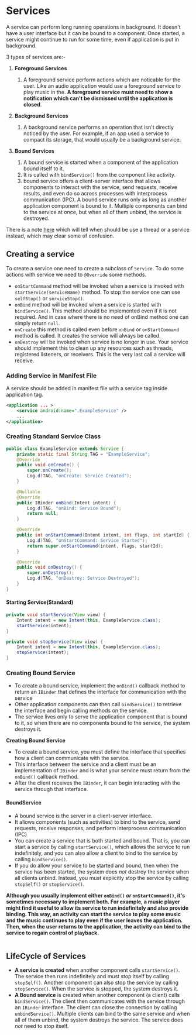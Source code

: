 # Services

A service can perform long running operations in background. It doesn't have a user interface but it can be bound to a component. Once started, a service might continue to run for some time, even if application is put in background.

3 types of services are:-

1. **Foreground Services**

   1. A foreground service perform actions which are noticable for the user. Like an audio application would use a foreground service to play music in the. **A foreground service must need to show a notification which can't be dismissed until the application is closed**.

2. **Background Services**

   1. A background service performs an operation that isn't directly noticed by the user. For example, if an app used a service to compact its storage, that would usually be a background service.

3. **Bound Services**

   1. A bound service is started when a component of the application bound itself to it. 
   2. It is called with `bindService()` from the component like activity.
   3.  bound service offers a client-server interface that allows components to interact with the service, send requests, receive results, and even do so across processes with interprocess communication (IPC). A bound service runs only as long as another application component is bound to it. Multiple components can bind to the service at once, but when all of them unbind, the service is destroyed.

   

There is a note [here](https://developer.android.com/guide/components/services#Types-of-services:~:text=the%20manifest.-,Choosing%20between%20a%20service%20and%20a%20thread,thread%20within%20the%20service%20if%20it%20performs%20intensive%20or%20blocking%20operations.,-The%20basics) which will tell when should be use a thread or a service instead, which may clear some of confusion.

## Creating a service

To create a service one need to create a subclass of `Service`. To do some actions with service we need to `@Override` some methods.

- `onStartCommand` method will be invoked when a service is invoked with `startService(serviceName)` method. To stop the service one can use `selfStop()` or `serviceStop()`.
- `onBind` method will be invoked when a service is started with `bindService()`. This method should be implemented even if it is not required. And in case where there is no need of onBind method one can simply return `null`.
- `onCreate` this method is called even before `onBind` or `onStartCommand` method is called. It creates the service will always be called.
- `onDestroy` will be invoked when service is no longer in use. Your service should implement this to clean up any resources such as threads, registered listeners, or receivers. This is the very last call a service will receive.

### Adding Service in Manifest File

A service should be added in manifest file with a service tag inside application tag.

```xml
<application ... >
    <service android:name=".ExampleService" />
    ...
</application>
```



### Creating Standard Service Class

```java
public class ExampleService extends Service {
    private static final String TAG = "ExampleService";
    @Override
    public void onCreate() {
        super.onCreate();
        Log.d(TAG, "onCreate: Service Created");
    }

    @Nullable
    @Override
    public IBinder onBind(Intent intent) {
        Log.d(TAG, "onBind: Service Bound");
        return null;
    }

    @Override
    public int onStartCommand(Intent intent, int flags, int startId) {
        Log.d(TAG, "onStartCommand: Service Started");
        return super.onStartCommand(intent, flags, startId);
    }

    @Override
    public void onDestroy() {
        super.onDestroy();
        Log.d(TAG, "onDestroy: Service Destroyed");
    }
}
```

#### Starting Service(Standard)

```java
private void startService(View view) {
    Intent intent = new Intent(this, ExampleService.class);
    startService(intent);
}

private void stopService(View view) {
    Intent intent = new Intent(this, ExampleService.class);
    stopService(intent);
}
```



### Creating Bound Service

- To create a bound service, implement the `onBind()` callback method to return an `IBinder` that defines the interface for communication with the service
- Other application components can then call `bindService()` to retrieve the interface and begin calling methods on the service.
- The service lives only to serve the application component that is bound to it, so when there are no components bound to the service, the system destroys it.

**Creating Bound Service**

- To create a bound service, you must define the interface that specifies how a client can communicate with the service.
- This interface between the service and a client must be an implementation of `IBinder` and is what your service must return from the `onBind()` callback method.
- After the client receives the `IBinder`, it can begin interacting with the service through that interface.

#### BoundService

- A bound service is the server in a client-server interface.
- It allows components (such as activities) to bind to the service, send requests, receive responses, and perform interprocess communication (IPC)
- You can create a service that is both started and bound. That is, you can start a service by calling `startService()`, which allows the service to run indefinitely, and you can also allow a client to bind to the service by calling `bindService()`.
- If you do allow your service to be started and bound, then when the service has been started, the system does *not* destroy the service when all clients unbind. Instead, you must explicitly stop the service by calling `stopSelf()` or `stopService()`.

**Although you usually implement either `onBind()` *or* `onStartCommand()`, it's sometimes necessary to implement both. For example, a music player might find it useful to allow its service to run indefinitely and also provide binding. This way, an activity can start the service to play some music and the music continues to play even if the user leaves the application. Then, when the user returns to the application, the activity can bind to the service to regain control of playback.**

```java
```



## LifeCycle of Services

- **A service is created** when another component calls `startService()`. The service then runs indefinitely and must stop itself by calling `stopSelf()`. Another component can also stop the service by calling `stopService()`. When the service is stopped, the system destroys it.
- **A Bound service** is created when another component (a client) calls `bindService()`. The client then communicates with the service through an `IBinder` interface. The client can close the connection by calling `unbindService()`. Multiple clients can bind to the same service and when all of them unbind, the system destroys the service. The service does *not* need to stop itself.